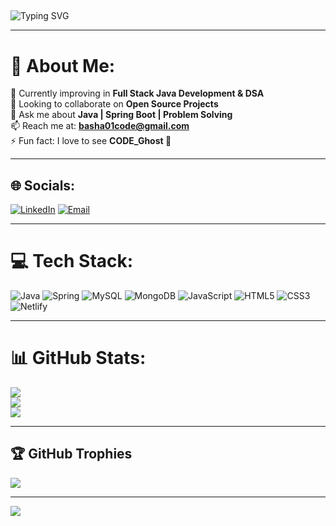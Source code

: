 ##
![Typing SVG](https://readme-typing-svg.herokuapp.com?size=22&color=00F700&center=true&vCenter=true&width=500&lines=Hi%2C+I'm+Suhail+Basha;Java+Full+Stack+Developer;Spring+Boot+%7C+MySQL+%7C+MongoDB;Always+learning+new+things)

---

# 💫 About Me:
🌱 Currently improving in **Full Stack Java Development & DSA**  
👯 Looking to collaborate on **Open Source Projects**  
💬 Ask me about **Java | Spring Boot | Problem Solving**  
📫 Reach me at: **basha01code@gmail.com**  
⚡ Fun fact: I love to see **CODE_Ghost 👻**  

---

## 🌐 Socials:
[![LinkedIn](https://img.shields.io/badge/LinkedIn-%230077B5.svg?logo=linkedin&logoColor=white)](https://linkedin.com/in/suhailbasha01) 
[![Email](https://img.shields.io/badge/Email-D14836?logo=gmail&logoColor=white)](mailto:basha01code@gmail.com) 

---

# 💻 Tech Stack:
![Java](https://img.shields.io/badge/java-%23ED8B00.svg?style=for-the-badge&logo=openjdk&logoColor=white) 
![Spring](https://img.shields.io/badge/spring-%236DB33F.svg?style=for-the-badge&logo=spring&logoColor=white) 
![MySQL](https://img.shields.io/badge/mysql-4479A1.svg?style=for-the-badge&logo=mysql&logoColor=white) 
![MongoDB](https://img.shields.io/badge/MongoDB-%234ea94b.svg?style=for-the-badge&logo=mongodb&logoColor=white) 
![JavaScript](https://img.shields.io/badge/javascript-%23323330.svg?style=for-the-badge&logo=javascript&logoColor=%23F7DF1E) 
![HTML5](https://img.shields.io/badge/html5-%23E34F26.svg?style=for-the-badge&logo=html5&logoColor=white) 
![CSS3](https://img.shields.io/badge/css3-%231572B6.svg?style=for-the-badge&logo=css3&logoColor=white) 
![Netlify](https://img.shields.io/badge/netlify-%23000000.svg?style=for-the-badge&logo=netlify&logoColor=#00C7B7)  

---

# 📊 GitHub Stats:
![](https://github-readme-stats.vercel.app/api?username=suhailb01&theme=dark&hide_border=false&include_all_commits=false&count_private=false)<br/>
![](https://nirzak-streak-stats.vercel.app/?user=suhailb01&theme=dark&hide_border=false)<br/>
![](https://github-readme-stats.vercel.app/api/top-langs/?username=suhailb01&theme=dark&hide_border=false&include_all_commits=false&count_private=false&layout=compact)

---

## 🏆 GitHub Trophies
![](https://github-profile-trophy.vercel.app/?username=suhailb01&theme=radical&no-frame=false&no-bg=true&margin-w=4)

---

[![](https://visitcount.itsvg.in/api?id=suhailb01&icon=0&color=0)](https://visitcount.itsvg.in)

<!-- Proudly created with GPRM ( https://gprm.itsvg.in ) -->
